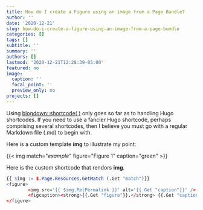 ```yaml
---
title: How do I create a Figure using an image from a Page Bundle?
author: ''
date: '2020-12-21'
slug: how-do-i-create-a-figure-using-an-image-from-a-page-bundle
categories: []
tags: []
subtitle: ''
summary: ''
authors: []
lastmod: '2020-12-21T12:28:39-05:00'
featured: no
image:
  caption: ''
  focal_point: ''
  preview_only: no
projects: []
---
```


Using [blogdown::shortcode( )](https://bookdown.org/yihui/blogdown/content.html#shortcode) only goes so far as to handling Hugo shortcodes. If you need to use a fancier Hugo shortcode, perhaps comprising several shortcodes, then I believe you must go with a regular Markdown file (.md) to begin with.

Here is a custom template <strong>img</strong> to illustrate my point:

{{< img match="*example*" figure="Figure 1" caption="green" >}}

Here is the custom shortcode that rendors <strong>img</strong>.

```r
{{ $img := $.Page.Resources.GetMatch (.Get "match")}}
<figure>
        <img src='{{ $img.RelPermalink }}' alt='{{.Get "caption"}}' />
        <figcaption><strong>{{.Get "figure"}}.</strong> {{.Get "caption"}}</figcaption>
</figure>
```
